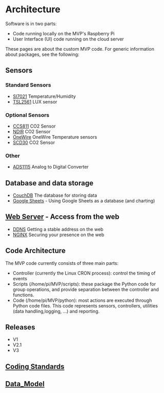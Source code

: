 # Architecture
Software is in two parts:
* Code running locally on the MVP's Raspberry Pi
* User Interface (UI) code running on the cloud server

These pages are about the custom MVP code.  For generic information about packages, see the following:
## Sensors
### Standard Sensors
* [SI7021](Sensor_SI7021) Temperature/Humidity
* [TSL2561](Sensor_TSL2561) LUX sensor
### Optional Sensors
* [CCS811](Sensor_CCS811) CO2 Sensor
* [NDIR](Sensor_NDIR) CO2 Sensor
* [OneWire](Sensor_OneWire) OneWire Temperature sensors
* [SCD30](Sensor_SCD30) CO2 Sensor
### Other
* [ADS1115](Sensor_ADS1115) Analog to Digital Converter

## Database and data storage
* [CouchDB](couch_db) The database for storing data
* [Google Sheets](Google_Sheets) - Using Google Sheets as a database (and charting)
## [Web Server](Web_Server) - Access from the web 
* [DDNS](ddns) Getting a stable address on the web
* [NGINX](nginx) Securing your presence on the web

## Code Architecture
The MVP code currently consists of three main parts:
* Controller (currently the Linux CRON process): control the timing of events
* Scripts (/home/pi/MVP/scripts): these package the Python code for group operations, and provide separation between the controller and functions.
* Code (/home/pi/MVP/python): most actions are executed through Python code files.  This code represents sensors, controllers, utilities (data handling,logging, ...) and reporting.

## Releases
* V1
* V2.1
* V3

## [Coding Standards](https://github.com/futureag/blog/wiki/Software_Standards)

## [Data_Model](https://github.com/futureag/blog/wiki/Data_Model)